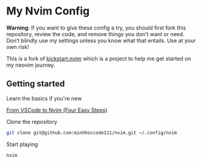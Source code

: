 # My Nvim Config

**Warning**: If you want to give these config a try, you should first fork this
repository, review the code, and remove things you don’t want or need. Don’t
blindly use my settings unless you know what that entails. Use at your own
risk!

This is a fork of [kickstart.nvim](https://github.com/nvim-lua/kickstart.nvim)
which is a project to help me get started on my neovim journey.

## Getting started

Learn the basics if you're new

[From VSCode to Nvim (Four Easy
Steps)](https://gist.github.com/minhhoccode111/0833779e96e37d0b05c1303ee4466770)

Clone the repository

```bash
git clone git@github.com:minhhoccode111/nvim.git ~/.config/nvim
```

Start playing

```bash
nvim
```
